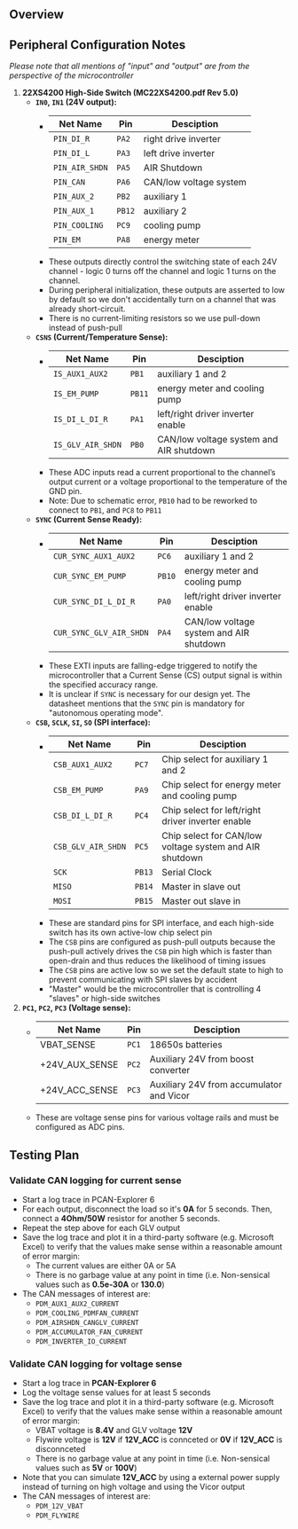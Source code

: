 ## Overview
## Peripheral Configuration Notes
*Please note that all mentions of "input" and "output" are from the perspective of the microcontroller*
1. **22XS4200 High-Side Switch (MC22XS4200.pdf Rev 5.0)**
   - **`IN0`, `IN1` (24V output):** 
     - | Net Name        | Pin      | Desciption               |
       | --------------- | -------- | ------------------------ |
       | `PIN_DI_R`      |  `PA2`   | right drive inverter     |
       | `PIN_DI_L`      |  `PA3`   | left drive inverter      |
       | `PIN_AIR_SHDN`  |  `PA5`   | AIR Shutdown             |
       | `PIN_CAN`       |  `PA6`   | CAN/low voltage system   |
       | `PIN_AUX_2`     |  `PB2`   | auxiliary 1              |
       | `PIN_AUX_1`     |  `PB12`  | auxiliary 2              |
       | `PIN_COOLING`   |  `PC9`   | cooling pump             |
       | `PIN_EM`        |  `PA8`   | energy meter             |
     - These outputs directly control the switching state of each 24V channel - logic 0 turns off the channel and logic 1 turns on the channel.
     - During peripheral initialization, these outputs are asserted to low by default so we don't accidentally turn on a channel that was already short-circuit.
     - There is no current-limiting resistors so we use pull-down instead of push-pull
   - **`CSNS` (Current/Temperature Sense):**
     - | Net Name            | Pin     | Desciption               |
       | ------------------- | --------| ------------------------ |
       | `IS_AUX1_AUX2`      | `PB1`   | auxiliary 1 and 2                       |
       | `IS_EM_PUMP`        | `PB11`  | energy meter and cooling pump           |
       | `IS_DI_L_DI_R`      | `PA1`   | left/right driver inverter enable       |
       | `IS_GLV_AIR_SHDN`   | `PB0`   | CAN/low voltage system and AIR shutdown | 
     - These ADC inputs read a current proportional to the channel’s output current or a voltage proportional to the temperature of the GND pin.
     - Note: Due to schematic error, `PB10` had to be reworked to connect to `PB1`, and `PC8` to `PB11`
   - **`SYNC` (Current Sense Ready):**
     - | Net Name                | Pin     | Desciption               |
       | ----------------------- | --------| ------------------------ |
       | `CUR_SYNC_AUX1_AUX2`    | `PC6`   | auxiliary 1 and 2                       |
       | `CUR_SYNC_EM_PUMP`      | `PB10`  | energy meter and cooling pump           |
       | `CUR_SYNC_DI_L_DI_R`    | `PA0`   | left/right driver inverter enable       |
       | `CUR_SYNC_GLV_AIR_SHDN` | `PA4`   | CAN/low voltage system and AIR shutdown |
     - These EXTI inputs are falling-edge triggered to notify the microcontroller that a Current Sense (CS) output signal is within the specified accuracy range.
     - It is unclear if `SYNC` is necessary for our design yet. The datasheet mentions that the `SYNC` pin is mandatory for "autonomous operating mode".
   - **`CSB`, `SCLK`, `SI`, `SO` (SPI interface):**
     - | Net Name                | Pin     | Desciption               |
       | ----------------------- | --------| ------------------------ |
       | `CSB_AUX1_AUX2`         | `PC7`   | Chip select for auxiliary 1 and 2 |
       | `CSB_EM_PUMP`           | `PA9`   | Chip select for energy meter and cooling pump           |
       | `CSB_DI_L_DI_R`         | `PC4`   | Chip select for left/right driver inverter enable       |
       | `CSB_GLV_AIR_SHDN`      | `PC5`   | Chip select for CAN/low voltage system and AIR shutdown |
       | `SCK`                   | `PB13`  | Serial Clock        |
       | `MISO`                  | `PB14`  | Master in slave out |
       | `MOSI`                  | `PB15`  | Master out slave in |
     - These are standard pins for SPI interface, and each high-side switch has its own active-low chip select pin
     - The `CSB` pins are configured as push-pull outputs because the push-pull actively drives the `CSB` pin high which is faster than open-drain and thus reduces the likelihood of timing issues
     - The `CSB` pins are active low so we set the default state to high to prevent communicating with SPI slaves by accident
     - "Master" would be the microcontroller that is controlling 4 "slaves" or high-side switches
1. **`PC1`, `PC2`, `PC3` (Voltage sense):**
     - | Net Name     | Pin     | Desciption               |
       | ------------ | --------| ------------------------ |
       | VBAT_SENSE     | `PC1` | 18650s batteries                         |
       | +24V_AUX_SENSE | `PC2` | Auxiliary 24V from boost converter       |
       | +24V_ACC_SENSE | `PC3` | Auxiliary 24V from accumulator and Vicor |
     - These are voltage sense pins for various voltage rails and must be configured as ADC pins.

## Testing Plan
### Validate CAN logging for current sense
- Start a log trace in PCAN-Explorer 6 
- For each output, disconnect the load so it's **0A** for 5 seconds. Then, connect a **4Ohm/50W** resistor for another 5 seconds.
- Repeat the step above for each GLV output
- Save the log trace and plot it in a third-party software (e.g. Microsoft Excel) to verify that the values make sense within a reasonable amount of error margin:
  - The current values are either 0A or 5A
  - There is no garbage value at any point in time (i.e. Non-sensical values such as **0.5e-30A** or **130.0**)
- The CAN messages of interest are:
  - `PDM_AUX1_AUX2_CURRENT`
  - `PDM_COOLING_PDMFAN_CURRENT`
  - `PDM_AIRSHDN_CANGLV_CURRENT`
  - `PDM_ACCUMULATOR_FAN_CURRENT`
  - `PDM_INVERTER_IO_CURRENT`

### Validate CAN logging for voltage sense
- Start a log trace in **PCAN-Explorer 6**
- Log the voltage sense values for at least 5 seconds
- Save the log trace and plot it in a third-party software (e.g. Microsoft Excel) to verify that the values make sense within a reasonable amount of error margin:
  - VBAT voltage is **8.4V** and GLV voltage **12V**
  - Flywire voltage is **12V** if **12V_ACC** is connceted or **0V** if **12V_ACC** is disconnceted
  - There is no garbage value at any point in time (i.e. Non-sensical values such as **5V** or **100V**)
- Note that you can simulate **12V_ACC** by using a external power supply instead of turning on high voltage and using the Vicor output
- The CAN messages of interest are:
  - `PDM_12V_VBAT`
  - `PDM_FLYWIRE`

